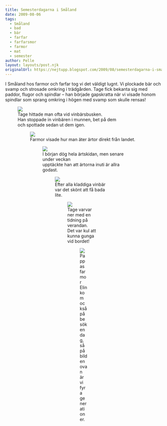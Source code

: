 ```yaml
---
title: Semesterdagarna i Småland
date: 2009-08-06
tags: 
  - Småland
  - bad
  - bär
  - farfar
  - farfarsmor
  - farmor
  - mat
  - semester	
author: Pelle
layout: layouts/post.njk
originalUrl: https://nejtupp.blogspot.com/2009/08/semesterdagarna-i-smaland.html
---
```


I Småland hos farmor och farfar tog vi det väldigt lugnt. Vi plockade bär och svamp och strosade omkring i trädgården. Tage fick bekanta sig med paddor, flugor och spindlar – han började gapskratta när vi visade honom spindlar som sprang omkring i högen med svamp som skulle rensas!

<figure>
	<img src="../../../../img/_MG_7494_1024pix.jpg">
	<figcaption>Tage hittade man ofta vid vinbärsbusken.<br>Han stoppade in vinbären i munnen, bet på dem<br>och spottade sedan ut dem igen. </span></span><br></div>

<figure>
	<img src="../../../../img/_MG_7503_1024pix.jpg">
	<figcaption>Farmor visade hur man äter ärtor direkt från landet.</span> </span></div>

<figure>
	<img src="../../../../img/_MG_7520_1024pix.jpg">
	<figcaption>I början dög hela ärtskidan, men senare under veckan<br>upptäckte han att ärtorna inuti är allra godast.</span><br></div>

<figure>
	<img src="../../../../img/_MG_7533_1024pix.jpg">
	<figcaption>Efter alla kladdiga vinbär var det skönt att få bada lite.</span></span> </div>

<figure>
	<img src="../../../../img/_MG_7465_1024pix.jpg">
	<figcaption>Tage varvar ner med en tidning på verandan.<br>Det var kul att kunna gunga vid bordet!</span></span><br></div>

<figure>
	<img src="../../../../img/_MG_7484_1024pix.jpg">
	<figcaption>Pappas farmor Elin kom också på besök en dag,<br>så på bilden ovan är vi fyra generationer.</span></span><br></div>
